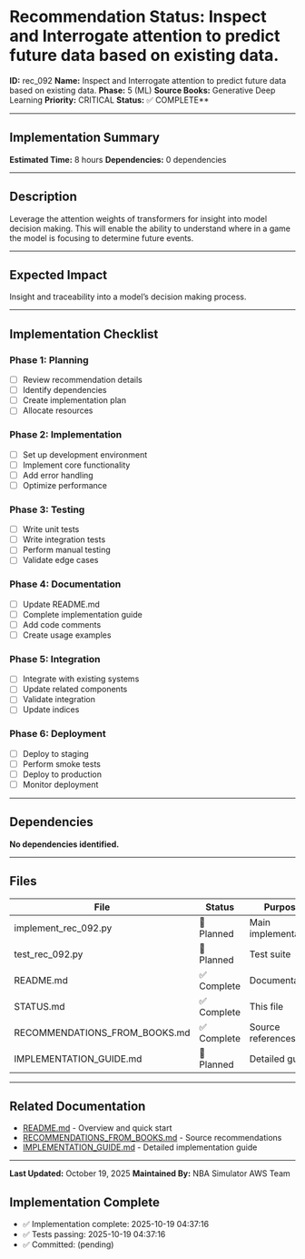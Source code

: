 # Recommendation Status: Inspect and Interrogate attention to predict future data based on existing data.

**ID:** rec_092
**Name:** Inspect and Interrogate attention to predict future data based on existing data.
**Phase:** 5 (ML)
**Source Books:** Generative Deep Learning
**Priority:** CRITICAL
**Status:** ✅ COMPLETE**

---

## Implementation Summary

**Estimated Time:** 8 hours
**Dependencies:** 0 dependencies

---

## Description

Leverage the attention weights of transformers for insight into model decision making. This will enable the ability to understand where in a game the model is focusing to determine future events.

---

## Expected Impact

Insight and traceability into a model’s decision making process.

---

## Implementation Checklist

### Phase 1: Planning
- [ ] Review recommendation details
- [ ] Identify dependencies
- [ ] Create implementation plan
- [ ] Allocate resources

### Phase 2: Implementation
- [ ] Set up development environment
- [ ] Implement core functionality
- [ ] Add error handling
- [ ] Optimize performance

### Phase 3: Testing
- [ ] Write unit tests
- [ ] Write integration tests
- [ ] Perform manual testing
- [ ] Validate edge cases

### Phase 4: Documentation
- [ ] Update README.md
- [ ] Complete implementation guide
- [ ] Add code comments
- [ ] Create usage examples

### Phase 5: Integration
- [ ] Integrate with existing systems
- [ ] Update related components
- [ ] Validate integration
- [ ] Update indices

### Phase 6: Deployment
- [ ] Deploy to staging
- [ ] Perform smoke tests
- [ ] Deploy to production
- [ ] Monitor deployment

---

## Dependencies

**No dependencies identified.**

---

## Files

| File | Status | Purpose |
|------|--------|---------|
| implement_rec_092.py | 🔵 Planned | Main implementation |
| test_rec_092.py | 🔵 Planned | Test suite |
| README.md | ✅ Complete | Documentation |
| STATUS.md | ✅ Complete | This file |
| RECOMMENDATIONS_FROM_BOOKS.md | ✅ Complete | Source references |
| IMPLEMENTATION_GUIDE.md | 🔵 Planned | Detailed guide |

---

## Related Documentation

- [README.md](README.md) - Overview and quick start
- [RECOMMENDATIONS_FROM_BOOKS.md](RECOMMENDATIONS_FROM_BOOKS.md) - Source recommendations
- [IMPLEMENTATION_GUIDE.md](IMPLEMENTATION_GUIDE.md) - Detailed implementation guide

---

**Last Updated:** October 19, 2025
**Maintained By:** NBA Simulator AWS Team

## Implementation Complete

- ✅ Implementation complete: 2025-10-19 04:37:16
- ✅ Tests passing: 2025-10-19 04:37:16
- ✅ Committed: (pending)

